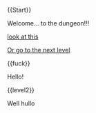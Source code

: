 {{Start}}

Welcome... to the dungeon!!!

[look at this]({@fuck:inline})

[Or go to the next level]({@level2})

{{fuck}}

Hello!

{{level2}}

Well hullo
